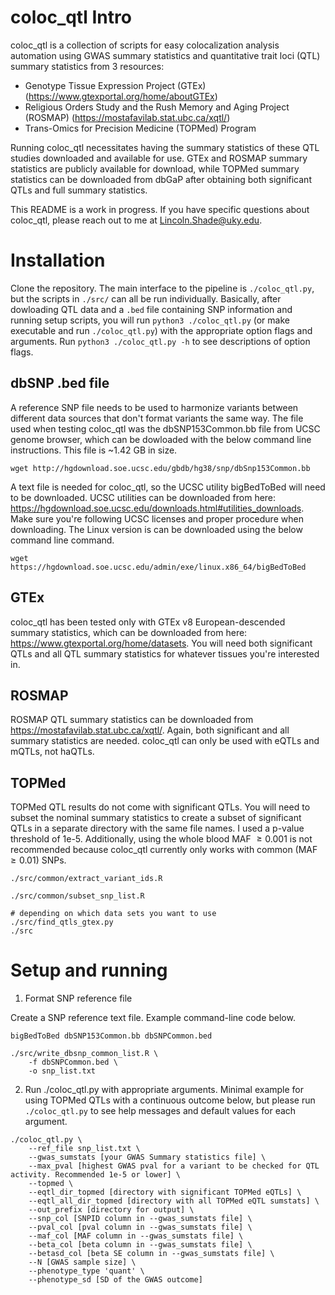 
# coloc_qtl Intro

coloc_qtl is a collection of scripts for easy colocalization analysis automation using GWAS summary statistics and quantitative trait loci (QTL) summary statistics from 3 resources:

- Genotype Tissue Expression Project (GTEx) (https://www.gtexportal.org/home/aboutGTEx) 
- Religious Orders Study and the Rush Memory and Aging Project (ROSMAP) (https://mostafavilab.stat.ubc.ca/xqtl/)
- Trans-Omics for Precision Medicine (TOPMed) Program

Running coloc_qtl necessitates having the summary statistics of these QTL studies downloaded and available for use. GTEx and ROSMAP summary statistics are publicly available for download, while TOPMed summary statistics can be downloaded from dbGaP after obtaining both significant QTLs and full summary statistics. 

This README is a work in progress. If you have specific questions about coloc_qtl, please reach out to me at Lincoln.Shade@uky.edu.

# Installation

Clone the repository. The main interface to the pipeline is `./coloc_qtl.py`, but the scripts in `./src/` can all be run individually. Basically, after dowloading QTL data and a `.bed` file containing SNP information and running setup scripts, you will run `python3 ./coloc_qtl.py` (or make executable and run `./coloc_qtl.py`) with the appropriate option flags and arguments. Run `python3 ./coloc_qtl.py -h` to see descriptions of option flags.

## dbSNP .bed file

A reference SNP file needs to be used to harmonize variants between different data sources that don't format variants the same way. The file used when testing coloc_qtl was the dbSNP153Common.bb file from UCSC genome browser, which can be dowloaded with the below command line instructions. This file is ~1.42 GB in size.

```
wget http://hgdownload.soe.ucsc.edu/gbdb/hg38/snp/dbSnp153Common.bb
```

A text file is needed for coloc_qtl, so the UCSC utility bigBedToBed will need to be downloaded. UCSC utilities can be downloaded from here: https://hgdownload.soe.ucsc.edu/downloads.html#utilities_downloads. Make sure you're following UCSC licenses and proper procedure when downloading. The Linux version is can be downloaded using the below command line command.

```
wget https://hgdownload.soe.ucsc.edu/admin/exe/linux.x86_64/bigBedToBed
```

## GTEx

coloc_qtl has been tested only with GTEx v8 European-descended summary statistics, which can be downloaded from here: https://www.gtexportal.org/home/datasets. You will need both significant QTLs and all QTL summary statistics for whatever tissues you're interested in.

## ROSMAP

ROSMAP QTL summary statistics can be downloaded from https://mostafavilab.stat.ubc.ca/xqtl/. Again, both significant and all summary statistics are needed. coloc_qtl can only be used with eQTLs and mQTLs, not haQTLs.

## TOPMed

TOPMed QTL results do not come with significant QTLs. You will need to subset the nominal summary statistics to create a subset of significant QTLs in a separate directory with the same file names. I used a p-value threshold of 1e-5. Additionally, using the whole blood MAF $\ge 0.001$ is not recommended because coloc_qtl currently only works with common (MAF $\ge 0.01$) SNPs. 

```
./src/common/extract_variant_ids.R

./src/common/subset_snp_list.R

# depending on which data sets you want to use
./src/find_qtls_gtex.py
./src
```

# Setup and running

1. Format SNP reference file

Create a SNP reference text file. Example command-line code below.

```
bigBedToBed dbSNP153Common.bb dbSNPCommon.bed

./src/write_dbsnp_common_list.R \
    -f dbSNPCommon.bed \
    -o snp_list.txt
```

2. Run ./coloc_qtl.py with appropriate arguments. Minimal example for using TOPMed QTLs with a continuous outcome below, but please run `./coloc_qtl.py` to see help messages and default values for each argument.

```
./coloc_qtl.py \
    --ref_file snp_list.txt \
    --gwas_sumstats [your GWAS Summary statistics file] \
    --max_pval [highest GWAS pval for a variant to be checked for QTL activity. Recommended 1e-5 or lower] \ 
    --topmed \
    --eqtl_dir_topmed [directory with significant TOPMed eQTLs] \
    --eqtl_all_dir_topmed [directory with all TOPMed eQTL sumstats] \
    --out_prefix [directory for output] \
    --snp_col [SNPID column in --gwas_sumstats file] \
    --pval_col [pval column in --gwas_sumstats file] \
    --maf_col [MAF column in --gwas_sumstats file] \
    --beta_col [beta column in --gwas_sumstats file] \
    --betasd_col [beta SE column in --gwas_sumstats file] \
    --N [GWAS sample size] \
    --phenotype_type 'quant' \
    --phenotype_sd [SD of the GWAS outcome] 
```
